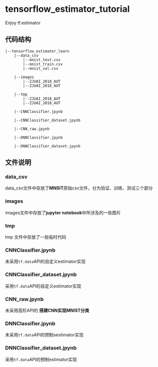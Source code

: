 # tensorflow_estimator_tutorial
Enjoy tf.estimator

## 代码结构
```
|--tensorflow_estimator_learn               
    |--data_csv
        |--mnist_test.csv
        |--mnist_train.csv
        |--mnist_val.csv
        
    |--images
        |--ZJUAI_2018_AUT
        |--ZJUAI_2018_AUT

    |--tmp
        |--ZJUAI_2018_AUT
        |--ZJUAI_2018_AUT
        
    |--CNNClassifier.jpynb
    
    |--CNNClassifier_dataset.jpynb    
    
    |--CNN_raw.jpynb    
    
    |--DNNClassifier.jpynb    
    
    |--DNNClassifier_dataset.jpynb    
```
## 文件说明
### data_csv
data_csv文件中存放了**MNSIT**原始csv文件，分为验证、训练、测试三个部分
### images
images文件中存放了**jupyter notebook**中所涉及的一些图片
### tmp
tmp 文件中存放了一些临时代码
### CNNClassifier.jpynb
未采用`tf.data`API的自定义estimator实现
### CNNClassifier_dataset.jpynb
采用`tf.data`API的自定义estimator实现
### CNN_raw.jpynb
未采用高阶API的 **搭建CNN实现MNIST分类**
### DNNClassifier.jpynb 
未采用`tf.data`API的预制sestimator实现
### DNNClassifier_dataset.jpynb
采用`tf.data`API的预制estimator实现

